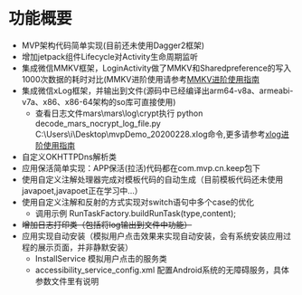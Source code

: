 

# 功能概要
   * MVP架构代码简单实现(目前还未使用Dagger2框架)
   * 增加jetpack组件Lifecycle对Activity生命周期监听
   * 集成微信MMKV框架，LoginActivity做了MMKV和Sharedpreference的写入1000次数据的耗时对比(MMKV进阶使用请参考[MMKV进阶使用指南](https://github.com/Tencent/MMKV/wiki/android_advance_cn)
   * 集成微信xLog框架，并输出到文件(源码中已经编译出arm64-v8a、armeabi-v7a、x86、x86-64架构的so库可直接使用)
       + 查看日志文件mars\mars\log\crypt执行 python decode_mars_nocrypt_log_file.py C:\Users\i\Desktop\mvpDemo_20200228.xlog命令,更多请参考[xlog进阶使用指南](https://github.com/Tencent/mars/wiki/Mars-Android-%E6%8E%A5%E5%85%A5%E6%8C%87%E5%8D%97)
   * 自定义OKHTTPDns解析类
   * 应用保活简单实现：APP保活(拉活)代码都在com.mvp.cn.keep包下
   * 使用自定义注解处理器完成对模板代码的自动生成（目前模板代码还未使用javapoet,javapoet正在学习中...）
   * 使用自定义注解和反射的方式实现对switch语句中多个case的优化
        + 调用示例 RunTaskFactory.buildRunTask(type,content);
   * ~~增加日志打印类（包括将log输出到文件中功能）~~
   * 应用实现自动安装（模拟用户点击效果来实现自动安装，会有系统安装应用过程的展示页面，并非静默安装）
     + InstallService 模拟用户点击的服务类
     + accessibility_service_config.xml 配置Android系统的无障碍服务，具体参数文件里有说明



